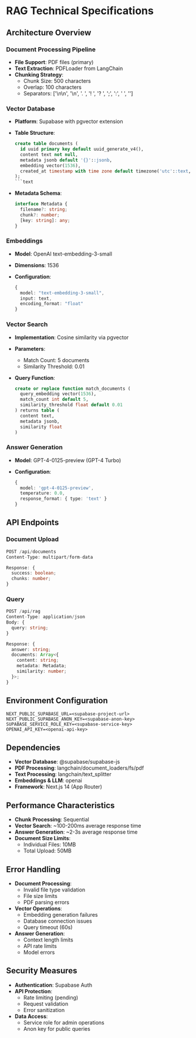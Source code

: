 # RAG Technical Specifications

## Architecture Overview

### Document Processing Pipeline

- **File Support**: PDF files (primary)
- **Text Extraction**: PDFLoader from LangChain
- **Chunking Strategy**:
  - Chunk Size: 500 characters
  - Overlap: 100 characters
  - Separators: ['\n\n', '\n', '. ', '! ', '? ', ';', ':', ' ', '']

### Vector Database

- **Platform**: Supabase with pgvector extension
- **Table Structure**:

  ```sql
  create table documents (
    id uuid primary key default uuid_generate_v4(),
    content text not null,
    metadata jsonb default '{}'::jsonb,
    embedding vector(1536),
    created_at timestamp with time zone default timezone('utc'::text, now()) not null
  );
  ```text

- **Metadata Schema**:

  ```typescript
  interface Metadata {
    filename?: string;
    chunk?: number;
    [key: string]: any;
  }
  ```

### Embeddings

- **Model**: OpenAI text-embedding-3-small
- **Dimensions**: 1536
- **Configuration**:

  ```typescript
  {
    model: "text-embedding-3-small",
    input: text,
    encoding_format: "float"
  }
  ```

### Vector Search

- **Implementation**: Cosine similarity via pgvector
- **Parameters**:
  - Match Count: 5 documents
  - Similarity Threshold: 0.01
- **Query Function**:

  ```sql
  create or replace function match_documents (
    query_embedding vector(1536),
    match_count int default 5,
    similarity_threshold float default 0.01
  ) returns table (
    content text,
    metadata jsonb,
    similarity float
  )
  ```

### Answer Generation

- **Model**: GPT-4-0125-preview (GPT-4 Turbo)
- **Configuration**:

  ```typescript
  {
    model: 'gpt-4-0125-preview',
    temperature: 0.0,
    response_format: { type: 'text' }
  }
  ```

## API Endpoints

### Document Upload

```typescript
POST /api/documents
Content-Type: multipart/form-data

Response: {
  success: boolean;
  chunks: number;
}
```

### Query

```typescript
POST /api/rag
Content-Type: application/json
Body: {
  query: string;
}

Response: {
  answer: string;
  documents: Array<{
    content: string;
    metadata: Metadata;
    similarity: number;
  }>;
}
```

## Environment Configuration

```env
NEXT_PUBLIC_SUPABASE_URL=<supabase-project-url>
NEXT_PUBLIC_SUPABASE_ANON_KEY=<supabase-anon-key>
SUPABASE_SERVICE_ROLE_KEY=<supabase-service-key>
OPENAI_API_KEY=<openai-api-key>
```

## Dependencies

- **Vector Database**: @supabase/supabase-js
- **PDF Processing**: langchain/document_loaders/fs/pdf
- **Text Processing**: langchain/text_splitter
- **Embeddings & LLM**: openai
- **Framework**: Next.js 14 (App Router)

## Performance Characteristics

- **Chunk Processing**: Sequential
- **Vector Search**: ~100-200ms average response time
- **Answer Generation**: ~2-3s average response time
- **Document Size Limits**:
  - Individual Files: 10MB
  - Total Upload: 50MB

## Error Handling

- **Document Processing**:
  - Invalid file type validation
  - File size limits
  - PDF parsing errors
- **Vector Operations**:
  - Embedding generation failures
  - Database connection issues
  - Query timeout (60s)
- **Answer Generation**:
  - Context length limits
  - API rate limits
  - Model errors

## Security Measures

- **Authentication**: Supabase Auth
- **API Protection**:
  - Rate limiting (pending)
  - Request validation
  - Error sanitization
- **Data Access**:
  - Service role for admin operations
  - Anon key for public queries
